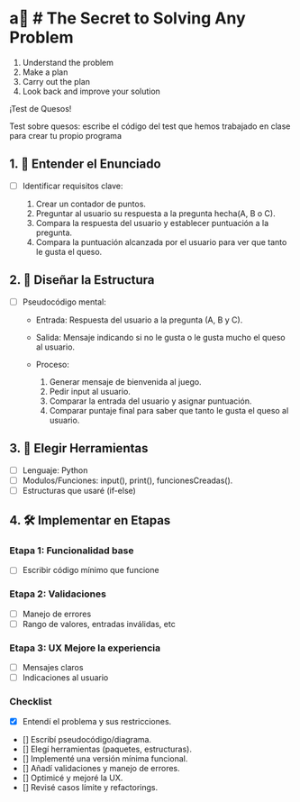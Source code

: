 
# a🧠 # The Secret to Solving Any Problem

1. Understand the problem
2. Make a plan
3. Carry out the plan
4. Look back and improve your solution

¡Test de Quesos!

Test sobre quesos: escribe el código del test que hemos trabajado en clase para crear tu propio programa

## 1. 📖 Entender el Enunciado

- [ ] Identificar requisitos clave:

    1. Crear un contador de puntos.
    2. Preguntar al usuario su respuesta a la pregunta hecha(A, B o C).
    3. Compara la respuesta del usuario y establecer puntuación a la pregunta.
    4. Compara la puntuación alcanzada por el usuario para ver que tanto le gusta 
    el queso.

## 2. 🧱 Diseñar la Estructura
- [ ] Pseudocódigo mental:
    - Entrada: Respuesta del usuario a la pregunta (A, B y C).
    
    - Salida:  Mensaje indicando si no le gusta o le gusta mucho el queso al usuario.

    - Proceso:
        1. Generar mensaje de bienvenida al juego.
        2. Pedir input al usuario.
        3. Comparar la entrada del usuario y asignar puntuación.
        4. Comparar puntaje final para saber que tanto le gusta el queso al usuario.

## 3. 🧰 Elegir Herramientas
- [ ] Lenguaje: Python
- [ ] Modulos/Funciones: input(), print(), funcionesCreadas(). 
- [ ] Estructuras que usaré (if-else)

## 4. 🛠️ Implementar en Etapas

### Etapa 1: Funcionalidad base
- [ ] Escribir código mínimo que funcione

### Etapa 2: Validaciones
- [ ] Manejo de errores
- [ ] Rango de valores, entradas inválidas, etc

### Etapa 3: UX Mejore la experiencia
- [ ] Mensajes claros
- [ ] Indicaciones al usuario

### Checklist
- [x] Entendí el problema y sus restricciones.  
- [] Escribí pseudocódigo/diagrama.  
- [] Elegí herramientas (paquetes, estructuras).  
- [] Implementé una versión mínima funcional.  
- [] Añadí validaciones y manejo de errores.  
- [] Optimicé y mejoré la UX.  
- [] Revisé casos límite y refactorings.  
